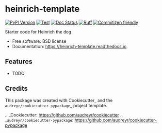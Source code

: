 # heinrich-template

[![PyPI Version](https://img.shields.io/pypi/v/heinrich_template.svg)](https://pypi.python.org/pypi/heinrich_template)
[![Test](https://github.com/theeimer/heinrich_template/actions/workflows/pytest.yaml/badge.svg)](https://github.com/theeimer/heinrich_template/actions/workflows/pytest.yaml)
[![Doc Status](https://github.com/theeimer/heinrich_template/actions/workflows/docs.yaml/badge.svg)](https://github.com/theeimer/heinrich_template/actions/workflows/docs.yaml)
[![Ruff](https://img.shields.io/endpoint?url=https://raw.githubusercontent.com/astral-sh/ruff/main/assets/badge/v2.json)](https://github.com/astral-sh/ruff)
[![Commitizen friendly](https://img.shields.io/badge/commitizen-friendly-brightgreen.svg)](http://commitizen.github.io/cz-cli/)


Starter code for Heinrich the dog

- Free software: BSD license
- Documentation: https://heinrich-template.readthedocs.io.


## Features

- TODO

## Credits

This package was created with Cookiecutter_ and the `audreyr/cookiecutter-pypackage`_ project template.

.. _Cookiecutter: https://github.com/audreyr/cookiecutter
.. _`audreyr/cookiecutter-pypackage`: https://github.com/audreyr/cookiecutter-pypackage
